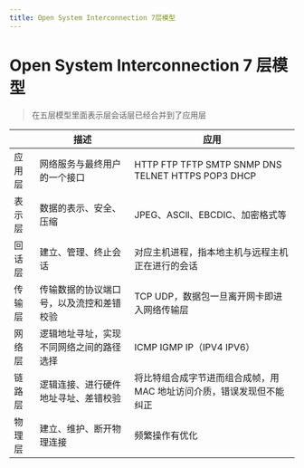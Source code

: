 ```yaml
---
title: Open System Interconnection 7层模型
---
```


# Open System Interconnection 7 层模型

> 在五层模型里面表示层会话层已经合并到了应用层

|        | 描述                                     | 应用                                                                  |
| ------ | ---------------------------------------- | --------------------------------------------------------------------- |
| 应用层 | 网络服务与最终用户的一个接口             | HTTP FTP TFTP SMTP SNMP DNS TELNET HTTPS POP3 DHCP                    |
| 表示层 | 数据的表示、安全、压缩                   | JPEG、ASCll、EBCDIC、加密格式等                                       |
| 回话层 | 建立、管理、终止会话                     | 对应主机进程，指本地主机与远程主机正在进行的会话                      |
| 传输层 | 传输数据的协议端口号，以及流控和差错校验 | TCP UDP，数据包一旦离开网卡即进入网络传输层                           |
| 网络层 | 逻辑地址寻址，实现不同网络之间的路径选择 | ICMP IGMP IP（IPV4 IPV6）                                             |
| 链路层 | 逻辑连接、进行硬件地址寻址、差错校验     | 将比特组合成字节进而组合成帧，用 MAC 地址访问介质，错误发现但不能纠正 |
| 物理层 | 建立、维护、断开物理连接                 | 频繁操作有优化                                                        |
